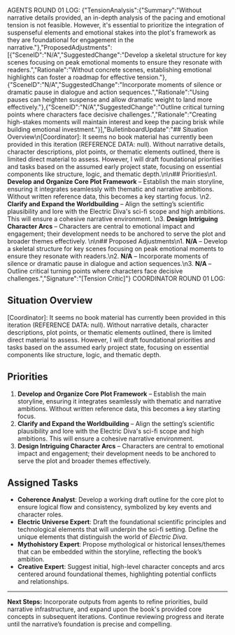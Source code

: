AGENTS ROUND 01 LOG:
{"TensionAnalysis":{"Summary":"Without narrative details provided, an in-depth analysis of the pacing and emotional tension is not feasible. However, it's essential to prioritize the integration of suspenseful elements and emotional stakes into the plot's framework as they are foundational for engagement in the narrative."},"ProposedAdjustments":[{"SceneID":"N/A","SuggestedChange":"Develop a skeletal structure for key scenes focusing on peak emotional moments to ensure they resonate with readers.","Rationale":"Without concrete scenes, establishing emotional highlights can foster a roadmap for effective tension."},{"SceneID":"N/A","SuggestedChange":"Incorporate moments of silence or dramatic pause in dialogue and action sequences.","Rationale":"Using pauses can heighten suspense and allow dramatic weight to land more effectively."},{"SceneID":"N/A","SuggestedChange":"Outline critical turning points where characters face decisive challenges.","Rationale":"Creating high-stakes moments will maintain interest and keep the pacing brisk while building emotional investment."}],"BulletinboardUpdate":"## Situation Overview\n[Coordinator]: It seems no book material has currently been provided in this iteration (REFERENCE DATA: null). Without narrative details, character descriptions, plot points, or thematic elements outlined, there is limited direct material to assess. However, I will draft foundational priorities and tasks based on the assumed early project state, focusing on essential components like structure, logic, and thematic depth.\n\n## Priorities\n1. **Develop and Organize Core Plot Framework** – Establish the main storyline, ensuring it integrates seamlessly with thematic and narrative ambitions. Without written reference data, this becomes a key starting focus.  \n2. **Clarify and Expand the Worldbuilding** – Align the setting’s scientific plausibility and lore with the Electric Diva's sci-fi scope and high ambitions. This will ensure a cohesive narrative environment.  \n3. **Design Intriguing Character Arcs** – Characters are central to emotional impact and engagement; their development needs to be anchored to serve the plot and broader themes effectively.  \n\n## Proposed Adjustments\n1. **N/A** – Develop a skeletal structure for key scenes focusing on peak emotional moments to ensure they resonate with readers.\n2. **N/A** – Incorporate moments of silence or dramatic pause in dialogue and action sequences.\n3. **N/A** – Outline critical turning points where characters face decisive challenges.","Signature":"[Tension Critic]"}
COORDINATOR ROUND 01 LOG: 
## Situation Overview
[Coordinator]: It seems no book material has currently been provided in this iteration (REFERENCE DATA: null). Without narrative details, character descriptions, plot points, or thematic elements outlined, there is limited direct material to assess. However, I will draft foundational priorities and tasks based on the assumed early project state, focusing on essential components like structure, logic, and thematic depth. 

## Priorities
1. **Develop and Organize Core Plot Framework** – Establish the main storyline, ensuring it integrates seamlessly with thematic and narrative ambitions. Without written reference data, this becomes a key starting focus.  
2. **Clarify and Expand the Worldbuilding** – Align the setting’s scientific plausibility and lore with the Electric Diva's sci-fi scope and high ambitions. This will ensure a cohesive narrative environment.  
3. **Design Intriguing Character Arcs** – Characters are central to emotional impact and engagement; their development needs to be anchored to serve the plot and broader themes effectively.  

## Assigned Tasks
- **Coherence Analyst**: Develop a working draft outline for the core plot to ensure logical flow and consistency, symbolized by key events and character roles.  
- **Electric Universe Expert**: Draft the foundational scientific principles and technological elements that will underpin the sci-fi setting. Define the unique elements that distinguish the world of *Electric Diva*.  
- **Mythohistory Expert**: Propose mythological or historical lenses/themes that can be embedded within the storyline, reflecting the book’s ambition.  
- **Creative Expert**: Suggest initial, high-level character concepts and arcs centered around foundational themes, highlighting potential conflicts and relationships.  

---
**Next Steps:** Incorporate outputs from agents to refine priorities, build narrative infrastructure, and expand upon the book's provided core concepts in subsequent iterations. Continue reviewing progress and iterate until the narrative’s foundation is precise and compelling.
